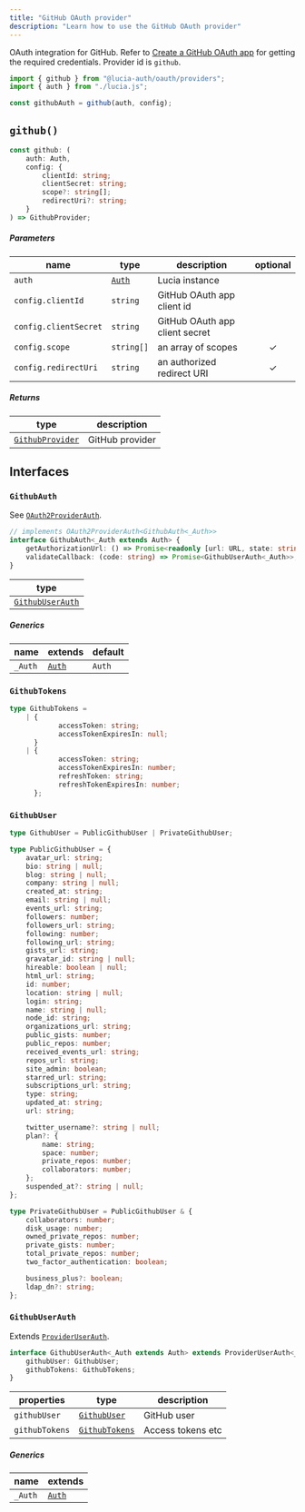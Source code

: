 ```yaml
---
title: "GitHub OAuth provider"
description: "Learn how to use the GitHub OAuth provider"
---
```


OAuth integration for GitHub. Refer to [Create a GitHub OAuth app](https://docs.github.com/en/apps/oauth-apps/building-oauth-apps/creating-an-oauth-app) for getting the required credentials. Provider id is `github`.

```ts
import { github } from "@lucia-auth/oauth/providers";
import { auth } from "./lucia.js";

const githubAuth = github(auth, config);
```

## `github()`

```ts
const github: (
	auth: Auth,
	config: {
		clientId: string;
		clientSecret: string;
		scope?: string[];
		redirectUri?: string;
	}
) => GithubProvider;
```

##### Parameters

| name                  | type                                       | description                    | optional |
| --------------------- | ------------------------------------------ | ------------------------------ | :------: |
| `auth`                | [`Auth`](/reference/lucia/interfaces/auth) | Lucia instance                 |          |
| `config.clientId`     | `string`                                   | GitHub OAuth app client id     |          |
| `config.clientSecret` | `string`                                   | GitHub OAuth app client secret |          |
| `config.scope`        | `string[]`                                 | an array of scopes             |    ✓     |
| `config.redirectUri` | `string`                                   | an authorized redirect URI     |    ✓     |

##### Returns

| type                                | description     |
| ----------------------------------- | --------------- |
| [`GithubProvider`](#githubprovider) | GitHub provider |

## Interfaces

### `GithubAuth`

See [`OAuth2ProviderAuth`](/reference/oauth/interfaces/oauth2providerauth).

```ts
// implements OAuth2ProviderAuth<GithubAuth<_Auth>>
interface GithubAuth<_Auth extends Auth> {
	getAuthorizationUrl: () => Promise<readonly [url: URL, state: string]>;
	validateCallback: (code: string) => Promise<GithubUserAuth<_Auth>>;
}
```

| type                                |
| ----------------------------------- |
| [`GithubUserAuth`](#githubuserauth) |

##### Generics

| name    | extends                                    | default |
| ------- | ------------------------------------------ | ------- |
| `_Auth` | [`Auth`](/reference/lucia/interfaces/auth) | `Auth`  |

### `GithubTokens`

```ts
type GithubTokens =
	| {
			accessToken: string;
			accessTokenExpiresIn: null;
	  }
	| {
			accessToken: string;
			accessTokenExpiresIn: number;
			refreshToken: string;
			refreshTokenExpiresIn: number;
	  };
```

### `GithubUser`

```ts
type GithubUser = PublicGithubUser | PrivateGithubUser;

type PublicGithubUser = {
	avatar_url: string;
	bio: string | null;
	blog: string | null;
	company: string | null;
	created_at: string;
	email: string | null;
	events_url: string;
	followers: number;
	followers_url: string;
	following: number;
	following_url: string;
	gists_url: string;
	gravatar_id: string | null;
	hireable: boolean | null;
	html_url: string;
	id: number;
	location: string | null;
	login: string;
	name: string | null;
	node_id: string;
	organizations_url: string;
	public_gists: number;
	public_repos: number;
	received_events_url: string;
	repos_url: string;
	site_admin: boolean;
	starred_url: string;
	subscriptions_url: string;
	type: string;
	updated_at: string;
	url: string;

	twitter_username?: string | null;
	plan?: {
		name: string;
		space: number;
		private_repos: number;
		collaborators: number;
	};
	suspended_at?: string | null;
};

type PrivateGithubUser = PublicGithubUser & {
	collaborators: number;
	disk_usage: number;
	owned_private_repos: number;
	private_gists: number;
	total_private_repos: number;
	two_factor_authentication: boolean;

	business_plus?: boolean;
	ldap_dn?: string;
};
```

### `GithubUserAuth`

Extends [`ProviderUserAuth`](/reference/oauth/interfaces/provideruserauth).

```ts
interface GithubUserAuth<_Auth extends Auth> extends ProviderUserAuth<_Auth> {
	githubUser: GithubUser;
	githubTokens: GithubTokens;
}
```

| properties     | type                            | description       |
| -------------- | ------------------------------- | ----------------- |
| `githubUser`   | [`GithubUser`](#githubuser)     | GitHub user       |
| `githubTokens` | [`GithubTokens`](#githubtokens) | Access tokens etc |

##### Generics

| name    | extends                                    |
| ------- | ------------------------------------------ |
| `_Auth` | [`Auth`](/reference/lucia/interfaces/auth) |
